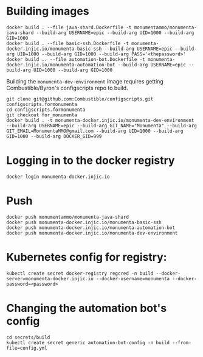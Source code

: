 # Building images

```
docker build . --file java-shard.Dockerfile -t monumentammo/monumenta-java-shard --build-arg USERNAME=epic --build-arg UID=1000 --build-arg GID=1000
docker build . --file basic-ssh.Dockerfile -t monumenta-docker.injic.io/monumenta-basic-ssh --build-arg USERNAME=epic --build-arg UID=1000 --build-arg GID=1000 --build-arg PASS='<thepassword>'
docker build .. --file automation-bot.Dockerfile -t monumenta-docker.injic.io/monumenta-automation-bot --build-arg USERNAME=epic --build-arg UID=1000 --build-arg GID=1000
```

Building the `monumenta-dev-environment` image requires getting Combustible/Byron's configscripts repo to build.
```
git clone git@github.com:Combustible/configscripts.git configscripts.formonumenta
cd configscripts.formonumenta
git checkout for_monumenta
docker build . -t monumenta-docker.injic.io/monumenta-dev-environment --build-arg USERNAME=epic --build-arg GIT_NAME="Monumenta" --build-arg GIT_EMAIL=MonumentaMMO@gmail.com --build-arg UID=1000 --build-arg GID=1000 --build-arg DOCKER_GID=999
```

# Logging in to the docker registry

```
docker login monumenta-docker.injic.io
```

# Push

```
docker push monumentammo/monumenta-java-shard
docker push monumenta-docker.injic.io/monumenta-basic-ssh
docker push monumenta-docker.injic.io/monumenta-automation-bot
docker push monumenta-docker.injic.io/monumenta-dev-environment
```

# Kubernetes config for registry:

```
kubectl create secret docker-registry regcred -n build --docker-server=monumenta-docker.injic.io --docker-username=monumenta --docker-password=<password>
```

# Changing the automation bot's config
```
cd secrets/build
kubectl create secret generic automation-bot-config -n build --from-file=config.yml
```
